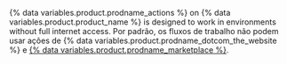{% data variables.product.prodname_actions %} on {% data variables.product.product_name %} is designed to work in environments without full internet access. Por padrão, os fluxos de trabalho não podem usar ações de {% data variables.product.prodname_dotcom_the_website %} e [{% data variables.product.prodname_marketplace %}](https://github.com/marketplace?type=actions).
